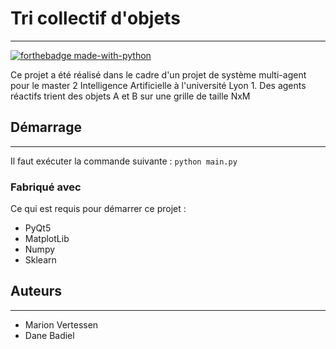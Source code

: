 # Tri collectif d'objets 

---
[![forthebadge made-with-python](http://ForTheBadge.com/images/badges/made-with-python.svg)](https://www.python.org/)

Ce projet a été réalisé dans le cadre d'un projet de système multi-agent pour le master 2 Intelligence Artificielle à l'université Lyon 1.
Des agents réactifs trient des objets A et B sur une grille de taille NxM


Démarrage
---
---
Il faut exécuter la commande suivante :  ``python main.py``

### Fabriqué avec

Ce qui est requis pour démarrer ce projet :

- PyQt5 
- MatplotLib
- Numpy
- Sklearn

## Auteurs

---
- Marion Vertessen 
- Dane Badiel
